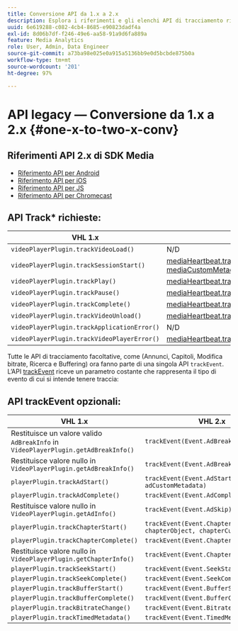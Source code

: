 ```yaml
---
title: Conversione API da 1.x a 2.x
description: Esplora i riferimenti e gli elenchi API di tracciamento richieste e facoltative per le versioni 1.x e 2.x dell’SDK Media.
uuid: 6e619288-c082-4cb4-8685-e90823dadf4a
exl-id: 8d06b7df-f246-49e6-aa58-91a9d6fa889a
feature: Media Analytics
role: User, Admin, Data Engineer
source-git-commit: a73ba98e025e0a915a5136bb9e0d5bcbde875b0a
workflow-type: tm+mt
source-wordcount: '201'
ht-degree: 97%

---
```


# API legacy — Conversione da 1.x a 2.x {#one-x-to-two-x-conv}

## Riferimenti API 2.x di SDK Media

* [Riferimento API per Android](https://adobe-marketing-cloud.github.io/media-sdks/reference/android/index.html)
* [Riferimento API per iOS](https://adobe-marketing-cloud.github.io/media-sdks/reference/ios/index.html)
* [Riferimento API per JS](https://adobe-marketing-cloud.github.io/media-sdks/reference/javascript/index.html)
* [Riferimento API per Chromecast](https://adobe-marketing-cloud.github.io/media-sdks/reference/chromecast/index.html)

## API Track* richieste:

|  VHL 1.x  | VHL 2.x |
|---|---|
| `videoPlayerPlugin.trackVideoLoad()` | N/D |
| `videoPlayerPlugin.trackSessionStart()` | [mediaHeartbeat.trackSessionStart(mediaObject, mediaCustomMetadata)](https://adobe-marketing-cloud.github.io/media-sdks/reference/javascript/MediaHeartbeat.html#trackSessionStart) |
| `videoPlayerPlugin.trackPlay()` | [mediaHeartbeat.trackPlay()](https://adobe-marketing-cloud.github.io/media-sdks/reference/javascript/MediaHeartbeat.html#trackPlay) |
| `videoPlayerPlugin.trackPause()` | [mediaHeartbeat.trackPause()](https://adobe-marketing-cloud.github.io/media-sdks/reference/javascript/MediaHeartbeat.html#trackPause) |
| `videoPlayerPlugin.trackComplete()` | [mediaHeartbeat.trackComplete()](https://adobe-marketing-cloud.github.io/media-sdks/reference/javascript/MediaHeartbeat.html#trackComplete) |
| `videoPlayerPlugin.trackVideoUnload()` | [mediaHeartbeat.trackSessionEnd()](https://adobe-marketing-cloud.github.io/media-sdks/reference/javascript/MediaHeartbeat.html#trackSessionEnd) |
| `videoPlayerPlugin.trackApplicationError()` | N/D |
| `videoPlayerPlugin.trackVideoPlayerError()` | [mediaHeartbeat.trackError()](https://adobe-marketing-cloud.github.io/media-sdks/reference/javascript/MediaHeartbeat.html#trackError) |

Tutte le API di tracciamento facoltative, come (Annunci, Capitoli, Modifica bitrate, Ricerca e Buffering) ora fanno parte di una singola API `trackEvent`. L’API [trackEvent](https://adobe-marketing-cloud.github.io/media-sdks/reference/javascript/MediaHeartbeat.html#trackEvent) riceve un parametro costante che rappresenta il tipo di evento di cui si intende tenere traccia:

## API trackEvent opzionali:

| VHL 1.x | VHL 2.x |
|---|---|
| Restituisce un valore valido `AdBreakInfo` in `VideoPlayerPlugin.getAdBreakInfo()` | `trackEvent(Event.AdBreakStart)` |
| Restituisce valore nullo in `VideoPlayerPlugin.getAdBreakInfo()` | `trackEvent(Event.AdBreakComplete)` |
| `playerPlugin.trackAdStart()` | `trackEvent(Event.AdStart, adObject, adCustomMetadata)` |
| `playerPlugin.trackAdComplete()` | `trackEvent(Event.AdComplete)` |
| Restituisce valore nullo in `VideoPlayerPlugin.getAdInfo()` | `trackEvent(Event.AdSkip)` |
| `playerPlugin.trackChapterStart()` | `trackEvent(Event.ChapterStart, chapterObject, chapterCustomMetadata)` |
| `playerPlugin.trackChapterComplete()` | `trackEvent(Event.ChapterComplete)` |
| Restituisce valore nullo in `VideoPlayerPlugin.getChapterInfo()` | `trackEvent(Event.ChapterSkip)` |
| `playerPlugin.trackSeekStart()` | `trackEvent(Event.SeekStart)` |
| `playerPlugin.trackSeekComplete()` | `trackEvent(Event.SeekComplete)` |
| `playerPlugin.trackBufferStart()` | `trackEvent(Event.BufferStart)` |
| `playerPlugin.trackBufferComplete()` | `trackEvent(Event.BufferComplete)` |
| `playerPlugin.trackBitrateChange()` | `trackEvent(Event.BitrateChange)` |
| `playerPlugin.trackTimedMetadata()` | `trackEvent(Event.TimedMetadataUpdate)` |
